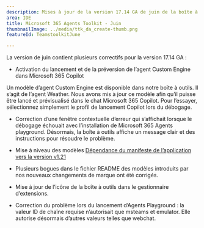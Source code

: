 ```yaml
---
description: Mises à jour de la version 17.14 GA de juin de la boîte à outils Agents.
area: IDE
title: Microsoft 365 Agents Toolkit - Juin
thumbnailImage: ../media/ttk_da_create-thumb.png
featureId: TeamstoolkitJune

---
```



La version de juin contient plusieurs correctifs pour la version 17.14 GA :

- Activation du lancement et de la préversion de l’agent Custom Engine dans Microsoft 365 Copilot

Un modèle d’agent Custom Engine est disponible dans notre boîte à outils. Il s’agit de l’agent Weather. Nous avons mis à jour ce modèle afin qu’il puisse être lancé et prévisualisé dans le chat Microsoft 365 Copilot. Pour l’essayer, sélectionnez simplement le profil de lancement Copilot lors du débogage. 

- Correction d’une fenêtre contextuelle d’erreur qui s’affichait lorsque le débogage échouait avec l’installation de Microsoft 365 Agents playground. Désormais, la boîte à outils affiche un message clair et des instructions pour résoudre le problème.

- Mise à niveau des modèles [Dépendance du manifeste de l’application vers la version v1.21](https://developer.microsoft.com/json-schemas/teams/v1.22/MicrosoftTeams.schema.json)

- Plusieurs bogues dans le fichier README des modèles introduits par nos nouveaux changements de marque ont été corrigés.

- Mise à jour de l’icône de la boîte à outils dans le gestionnaire d’extensions.

- Correction du problème lors du lancement d’Agents Playground : la valeur ID de chaîne requise n’autorisait que msteams et emulator. Elle autorise désormais d’autres valeurs telles que webchat.
